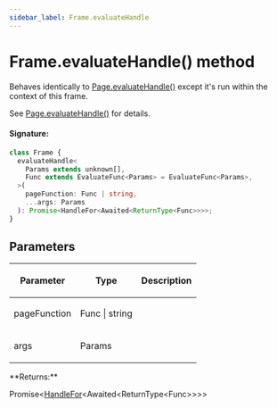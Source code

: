 ```yaml
---
sidebar_label: Frame.evaluateHandle
---
```


# Frame.evaluateHandle() method

Behaves identically to [Page.evaluateHandle()](./puppeteer.page.evaluatehandle.md) except it's run within the context of this frame.

See [Page.evaluateHandle()](./puppeteer.page.evaluatehandle.md) for details.

#### Signature:

```typescript
class Frame {
  evaluateHandle<
    Params extends unknown[],
    Func extends EvaluateFunc<Params> = EvaluateFunc<Params>,
  >(
    pageFunction: Func | string,
    ...args: Params
  ): Promise<HandleFor<Awaited<ReturnType<Func>>>>;
}
```

## Parameters

<table><thead><tr><th>

Parameter

</th><th>

Type

</th><th>

Description

</th></tr></thead>
<tbody><tr><td>

pageFunction

</td><td>

Func \| string

</td><td>

</td></tr>
<tr><td>

args

</td><td>

Params

</td><td>

</td></tr>
</tbody></table>
**Returns:**

Promise&lt;[HandleFor](./puppeteer.handlefor.md)&lt;Awaited&lt;ReturnType&lt;Func&gt;&gt;&gt;&gt;
